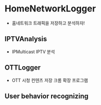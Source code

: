 # HomeNetworkLogger
- 홈네트워크 트래픽을 저장하고 분석하자!

## IPTVAnalysis
- IPMulticast IPTV 분석

## OTTLogger
- OTT 시청 컨텐츠 저장 크롬 확장 프로그램

## User behavior recognizing
